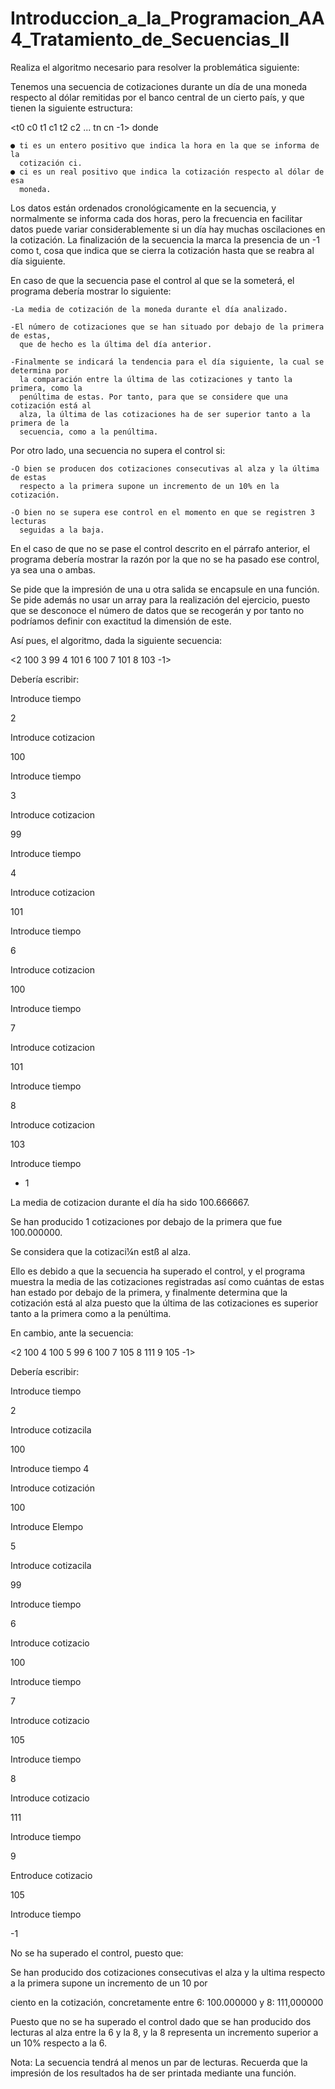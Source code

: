 # Introduccion_a_la_Programacion_AA4_Tratamiento_de_Secuencias_II

Realiza el algoritmo necesario para resolver la problemática
siguiente:

Tenemos una secuencia de cotizaciones durante un día de una moneda respecto al
dólar remitidas por el banco central de un cierto país, y que tienen la siguiente
estructura:

<t0 c0 t1 c1 t2 c2 ... tn cn -1> donde

    ● ti es un entero positivo que indica la hora en la que se informa de la
      cotización ci.
    ● ci es un real positivo que indica la cotización respecto al dólar de esa
      moneda.

Los datos están ordenados cronológicamente en la secuencia, y normalmente se
informa cada dos horas, pero la frecuencia en facilitar datos puede variar
considerablemente si un día hay muchas oscilaciones en la cotización. La
finalización de la secuencia la marca la presencia de un -1 como t, cosa que indica
que se cierra la cotización hasta que se reabra al día siguiente.

En caso de que la secuencia pase el control al que se la someterá, el programa
debería mostrar lo siguiente:

    -La media de cotización de la moneda durante el día analizado.

    -El número de cotizaciones que se han situado por debajo de la primera de estas,
      que de hecho es la última del día anterior.

    -Finalmente se indicará la tendencia para el día siguiente, la cual se determina por
      la comparación entre la última de las cotizaciones y tanto la primera, como la
      penúltima de estas. Por tanto, para que se considere que una cotización está al
      alza, la última de las cotizaciones ha de ser superior tanto a la primera de la
      secuencia, como a la penúltima.

Por otro lado, una secuencia no supera el control si:

    -O bien se producen dos cotizaciones consecutivas al alza y la última de estas
      respecto a la primera supone un incremento de un 10% en la cotización.

    -O bien no se supera ese control en el momento en que se registren 3 lecturas
      seguidas a la baja.

En el caso de que no se pase el control descrito en el párrafo anterior, el programa
debería mostrar la razón por la que no se ha pasado ese control, ya sea una o
ambas.

Se pide que la impresión de una u otra salida se encapsule en una función.
Se pide además no usar un array para la realización del ejercicio, puesto que se
desconoce el número de datos que se recogerán y por tanto no podríamos definir
con exactitud la dimensión de este.

Así pues, el algoritmo, dada la siguiente secuencia:

<2 100 3 99 4 101 6 100 7 101 8 103 -1>

Debería escribir:

Introduce tiempo

2

Introduce cotizacion

100

Introduce tiempo

3

Introduce cotizacion

99

Introduce tiempo

4

Introduce cotizacion

101

Introduce tiempo

6

Introduce cotizacion

100

Introduce tiempo

7

Introduce cotizacion

101

Introduce tiempo

8

Introduce cotizacion

103

Introduce tiempo

- 1

La media de cotizacion durante el día ha sido 100.666667.

Se han producido 1 cotizaciones por debajo de la primera que fue 100.000000.

Se considera que la cotizaci¼n estß al alza.


Ello es debido a que la secuencia ha superado el control, y el programa muestra la
media de las cotizaciones registradas así como cuántas de estas han estado por
debajo de la primera, y finalmente determina que la cotización está al alza puesto
que la última de las cotizaciones es superior tanto a la primera como a la penúltima.

En cambio, ante la secuencia:

<2 100 4 100 5 99 6 100 7 105 8 111 9 105 -1>

Debería escribir:

Introduce tiempo

2

Introduce cotizacila

100

Introduce tiempo
4

Introduce cotización

100

Introduce Elempo

5

Introduce cotizacila

99

Introduce tiempo

6

Introduce cotizacio

100

Introduce tiempo

7

Introduce cotizacio

105

Introduce tiempo

8

Introduce cotizacio

111

Introduce tiempo

9

Entroduce cotizacio

105

Introduce tiempo

-1

No se ha superado el control, puesto que:

Se han producido dos cotizaciones consecutivas el alza y la ultima respecto a la primera supone un incremento de un 10 por

ciento en la cotización, concretamente entre 6: 100.000000 y 8: 111,000000

Puesto que no se ha superado el control dado que se han producido dos lecturas al
alza entre la 6 y la 8, y la 8 representa un incremento superior a un 10% respecto a
la 6.

Nota: La secuencia tendrá al menos un par de lecturas. Recuerda que la impresión
de los resultados ha de ser printada mediante una función.
